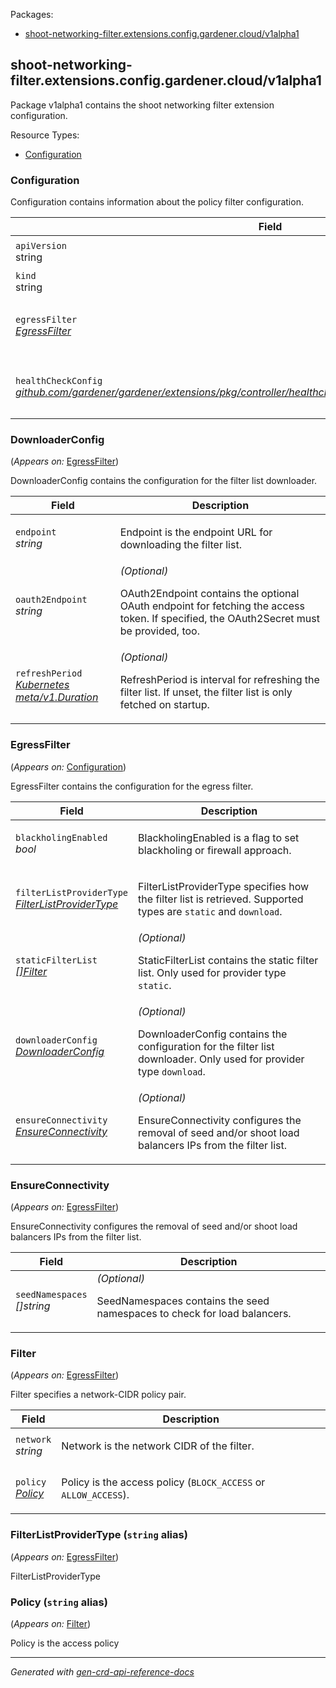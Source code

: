 <p>Packages:</p>
<ul>
<li>
<a href="#shoot-networking-filter.extensions.config.gardener.cloud%2fv1alpha1">shoot-networking-filter.extensions.config.gardener.cloud/v1alpha1</a>
</li>
</ul>
<h2 id="shoot-networking-filter.extensions.config.gardener.cloud/v1alpha1">shoot-networking-filter.extensions.config.gardener.cloud/v1alpha1</h2>
<p>
<p>Package v1alpha1 contains the shoot networking filter extension configuration.</p>
</p>
Resource Types:
<ul><li>
<a href="#shoot-networking-filter.extensions.config.gardener.cloud/v1alpha1.Configuration">Configuration</a>
</li></ul>
<h3 id="shoot-networking-filter.extensions.config.gardener.cloud/v1alpha1.Configuration">Configuration
</h3>
<p>
<p>Configuration contains information about the policy filter configuration.</p>
</p>
<table>
<thead>
<tr>
<th>Field</th>
<th>Description</th>
</tr>
</thead>
<tbody>
<tr>
<td>
<code>apiVersion</code></br>
string</td>
<td>
<code>
shoot-networking-filter.extensions.config.gardener.cloud/v1alpha1
</code>
</td>
</tr>
<tr>
<td>
<code>kind</code></br>
string
</td>
<td><code>Configuration</code></td>
</tr>
<tr>
<td>
<code>egressFilter</code></br>
<em>
<a href="#shoot-networking-filter.extensions.config.gardener.cloud/v1alpha1.EgressFilter">
EgressFilter
</a>
</em>
</td>
<td>
<em>(Optional)</em>
<p>EgressFilter contains the configuration for the egress filter</p>
</td>
</tr>
<tr>
<td>
<code>healthCheckConfig</code></br>
<em>
<a href="https://github.com/gardener/gardener/extensions/pkg/controller/healthcheck/config">
github.com/gardener/gardener/extensions/pkg/controller/healthcheck/config/v1alpha1.HealthCheckConfig
</a>
</em>
</td>
<td>
<em>(Optional)</em>
<p>HealthCheckConfig is the config for the health check controller.</p>
</td>
</tr>
</tbody>
</table>
<h3 id="shoot-networking-filter.extensions.config.gardener.cloud/v1alpha1.DownloaderConfig">DownloaderConfig
</h3>
<p>
(<em>Appears on:</em>
<a href="#shoot-networking-filter.extensions.config.gardener.cloud/v1alpha1.EgressFilter">EgressFilter</a>)
</p>
<p>
<p>DownloaderConfig contains the configuration for the filter list downloader.</p>
</p>
<table>
<thead>
<tr>
<th>Field</th>
<th>Description</th>
</tr>
</thead>
<tbody>
<tr>
<td>
<code>endpoint</code></br>
<em>
string
</em>
</td>
<td>
<p>Endpoint is the endpoint URL for downloading the filter list.</p>
</td>
</tr>
<tr>
<td>
<code>oauth2Endpoint</code></br>
<em>
string
</em>
</td>
<td>
<em>(Optional)</em>
<p>OAuth2Endpoint contains the optional OAuth endpoint for fetching the access token.
If specified, the OAuth2Secret must be provided, too.</p>
</td>
</tr>
<tr>
<td>
<code>refreshPeriod</code></br>
<em>
<a href="https://kubernetes.io/docs/reference/generated/kubernetes-api/v1.15/#duration-v1-meta">
Kubernetes meta/v1.Duration
</a>
</em>
</td>
<td>
<em>(Optional)</em>
<p>RefreshPeriod is interval for refreshing the filter list.
If unset, the filter list is only fetched on startup.</p>
</td>
</tr>
</tbody>
</table>
<h3 id="shoot-networking-filter.extensions.config.gardener.cloud/v1alpha1.EgressFilter">EgressFilter
</h3>
<p>
(<em>Appears on:</em>
<a href="#shoot-networking-filter.extensions.config.gardener.cloud/v1alpha1.Configuration">Configuration</a>)
</p>
<p>
<p>EgressFilter contains the configuration for the egress filter.</p>
</p>
<table>
<thead>
<tr>
<th>Field</th>
<th>Description</th>
</tr>
</thead>
<tbody>
<tr>
<td>
<code>blackholingEnabled</code></br>
<em>
bool
</em>
</td>
<td>
<p>BlackholingEnabled is a flag to set blackholing or firewall approach.</p>
</td>
</tr>
<tr>
<td>
<code>filterListProviderType</code></br>
<em>
<a href="#shoot-networking-filter.extensions.config.gardener.cloud/v1alpha1.FilterListProviderType">
FilterListProviderType
</a>
</em>
</td>
<td>
<p>FilterListProviderType specifies how the filter list is retrieved.
Supported types are <code>static</code> and <code>download</code>.</p>
</td>
</tr>
<tr>
<td>
<code>staticFilterList</code></br>
<em>
<a href="#shoot-networking-filter.extensions.config.gardener.cloud/v1alpha1.Filter">
[]Filter
</a>
</em>
</td>
<td>
<em>(Optional)</em>
<p>StaticFilterList contains the static filter list.
Only used for provider type <code>static</code>.</p>
</td>
</tr>
<tr>
<td>
<code>downloaderConfig</code></br>
<em>
<a href="#shoot-networking-filter.extensions.config.gardener.cloud/v1alpha1.DownloaderConfig">
DownloaderConfig
</a>
</em>
</td>
<td>
<em>(Optional)</em>
<p>DownloaderConfig contains the configuration for the filter list downloader.
Only used for provider type <code>download</code>.</p>
</td>
</tr>
<tr>
<td>
<code>ensureConnectivity</code></br>
<em>
<a href="#shoot-networking-filter.extensions.config.gardener.cloud/v1alpha1.EnsureConnectivity">
EnsureConnectivity
</a>
</em>
</td>
<td>
<em>(Optional)</em>
<p>EnsureConnectivity configures the removal of seed and/or shoot load balancers IPs from the filter list.</p>
</td>
</tr>
</tbody>
</table>
<h3 id="shoot-networking-filter.extensions.config.gardener.cloud/v1alpha1.EnsureConnectivity">EnsureConnectivity
</h3>
<p>
(<em>Appears on:</em>
<a href="#shoot-networking-filter.extensions.config.gardener.cloud/v1alpha1.EgressFilter">EgressFilter</a>)
</p>
<p>
<p>EnsureConnectivity configures the removal of seed and/or shoot load balancers IPs from the filter list.</p>
</p>
<table>
<thead>
<tr>
<th>Field</th>
<th>Description</th>
</tr>
</thead>
<tbody>
<tr>
<td>
<code>seedNamespaces</code></br>
<em>
[]string
</em>
</td>
<td>
<em>(Optional)</em>
<p>SeedNamespaces contains the seed namespaces to check for load balancers.</p>
</td>
</tr>
</tbody>
</table>
<h3 id="shoot-networking-filter.extensions.config.gardener.cloud/v1alpha1.Filter">Filter
</h3>
<p>
(<em>Appears on:</em>
<a href="#shoot-networking-filter.extensions.config.gardener.cloud/v1alpha1.EgressFilter">EgressFilter</a>)
</p>
<p>
<p>Filter specifies a network-CIDR policy pair.</p>
</p>
<table>
<thead>
<tr>
<th>Field</th>
<th>Description</th>
</tr>
</thead>
<tbody>
<tr>
<td>
<code>network</code></br>
<em>
string
</em>
</td>
<td>
<p>Network is the network CIDR of the filter.</p>
</td>
</tr>
<tr>
<td>
<code>policy</code></br>
<em>
<a href="#shoot-networking-filter.extensions.config.gardener.cloud/v1alpha1.Policy">
Policy
</a>
</em>
</td>
<td>
<p>Policy is the access policy (<code>BLOCK_ACCESS</code> or <code>ALLOW_ACCESS</code>).</p>
</td>
</tr>
</tbody>
</table>
<h3 id="shoot-networking-filter.extensions.config.gardener.cloud/v1alpha1.FilterListProviderType">FilterListProviderType
(<code>string</code> alias)</p></h3>
<p>
(<em>Appears on:</em>
<a href="#shoot-networking-filter.extensions.config.gardener.cloud/v1alpha1.EgressFilter">EgressFilter</a>)
</p>
<p>
<p>FilterListProviderType</p>
</p>
<h3 id="shoot-networking-filter.extensions.config.gardener.cloud/v1alpha1.Policy">Policy
(<code>string</code> alias)</p></h3>
<p>
(<em>Appears on:</em>
<a href="#shoot-networking-filter.extensions.config.gardener.cloud/v1alpha1.Filter">Filter</a>)
</p>
<p>
<p>Policy is the access policy</p>
</p>
<hr/>
<p><em>
Generated with <a href="https://github.com/ahmetb/gen-crd-api-reference-docs">gen-crd-api-reference-docs</a>
</em></p>
